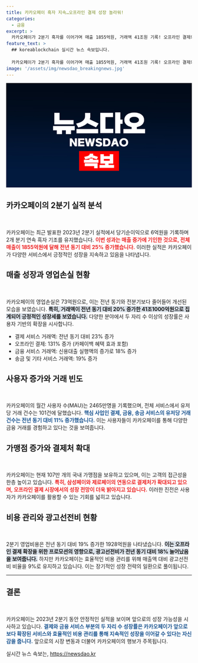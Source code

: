 ```yaml
---
title: 카카오페이 흑자 지속…오프라인 결제 성장 놀라워!
categories:
  - 금융
excerpt: >
  카카오페이가 2분기 흑자를 이어가며 매출 1855억원, 거래액 41조원 기록! 오프라인 결제와 금융 서비스 확장으로 두 자릿수 성장세를 보이고 있다. 무엇이 이들을 더 빠르게 성장하게 만들었을까?
feature_text: >
  ## koreablockchain 실시간 뉴스 속보입니다.

  카카오페이가 2분기 흑자를 이어가며 매출 1855억원, 거래액 41조원 기록! 오프라인 결제와 금융 서비스 확장으로 두 자릿수 성장세를 보이고 있다. 무엇이 이들을 더 빠르게 성장하게 만들었을까?
image: '/assets/img/newsdao_breakingnews.jpg'
---
```


<p><img src="/assets/img/newsdao_breakingnews.jpg" alt="koreablockchain 속보" /></p>

<h2 data-ke-size="size26">카카오페이의 2분기 실적 분석</h2>

<p data-ke-size="size16">&nbsp;</p>

<p>카카오페이는 최근 발표한 2023년 2분기 실적에서 당기순이익으로 6억원을 기록하며 2개 분기 연속 흑자 기조를 유지했습니다. <b><span style="color: #ee2323;">이번 성과는 매출 증가에 기인한 것으로, 전체 매출이 1855억원에 달해 전년 동기 대비 25% 증가했습니다.</span></b> 이러한 실적은 카카오페이가 다양한 서비스에서 긍정적인 성장을 지속하고 있음을 나타냅니다. </p>

<h2 data-ke-size="size26">매출 성장과 영업손실 현황</h2>

<p data-ke-size="size16">&nbsp;</p>

<p>카카오페이의 영업손실은 73억원으로, 이는 전년 동기와 전분기보다 줄어들어 개선된 모습을 보였습니다. <b><span style="background-color: #21538527;">특히, 거래액이 전년 동기 대비 20% 증가한 41조1000억원으로 집계되어 긍정적인 성장세를 보였습니다.</span></b> 다양한 분야에서 두 자리 수 이상의 성장률은 사용자 기반의 확장을 시사합니다. </p>

<ul>
    <li>결제 서비스 거래액: 전년 동기 대비 23% 증가</li>
    <li>오프라인 결제: 131% 증가 (카페이백 혜택 효과 포함)</li>
    <li>금융 서비스 거래액: 신용대출 실행액의 증가로 18% 증가</li>
    <li>송금 및 기타 서비스 거래액: 19% 증가</li>
</ul>

<h2 data-ke-size="size26">사용자 증가와 거래 빈도</h2>

<p data-ke-size="size16">&nbsp;</p>

<p>카카오페이의 월간 사용자 수(MAU)는 2465만명을 기록했으며, 전체 서비스에서 유저당 거래 건수는 101건에 달했습니다. <b><span style="color: #1a5490;">핵심 사업인 결제, 금융, 송금 서비스의 유저당 거래 건수는 전년 동기 대비 11% 증가했습니다.</span></b> 이는 사용자들이 카카오페이를 통해 다양한 금융 거래를 경험하고 있다는 것을 보여줍니다. </p>

<h2 data-ke-size="size26">가맹점 증가와 결제처 확대</h2>

<p data-ke-size="size16">&nbsp;</p>

<p>카카오페이는 현재 107만 개의 국내 가맹점을 보유하고 있으며, 이는 고객의 접근성을 한층 높이고 있습니다. <b><span style="color: #ee2323;">특히, 삼성페이와 제로페이의 연동으로 결제처가 확대되고 있으며, 오프라인 결제 시장에서의 성장 전망이 더욱 밝아지고 있습니다.</span></b> 이러한 진전은 사용자가 카카오페이를 활용할 수 있는 기회를 넓히고 있습니다. </p>

<h2 data-ke-size="size26">비용 관리와 광고선전비 현황</h2>

<p data-ke-size="size16">&nbsp;</p>

<p>2분기 영업비용은 전년 동기 대비 19% 증가한 1928억원을 나타냈습니다. <b><span style="background-color: #21538527;">이는 오프라인 결제 확장을 위한 프로모션의 영향으로, 광고선전비가 전년 동기 대비 18% 늘어났음을 보여줍니다.</span></b> 하지만 카카오페이는 효율적인 비용 관리를 위해 매출액 대비 광고선전비 비율을 9%로 유지하고 있습니다. 이는 장기적인 성장 전략의 일환으로 풀이됩니다.</p>

<hr>

<h2 data-ke-size="size26">결론</h2>

<p data-ke-size="size16">&nbsp;</p>

<p>카카오페이는 2023년 2분기 동안 안정적인 실적을 보이며 앞으로의 성장 가능성을 시사하고 있습니다. <b><span style="color: #1a5490;">결제와 금융 서비스 부분의 두 자리 수 성장률은 카카오페이가 앞으로 보다 확장된 서비스와 효율적인 비용 관리를 통해 지속적인 성장을 이어갈 수 있다는 자신감을 줍니다.</span></b> 앞으로의 시장 변동과 더불어 카카오페이의 행보가 주목됩니다.</p>
실시간 뉴스 속보는, <a href="https://newsdao.kr" rel="dofollow">https://newsdao.kr</a>


